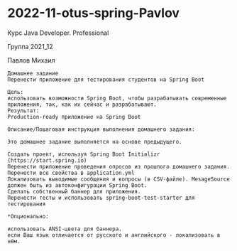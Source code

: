 # 2022-11-otus-spring-Pavlov
Курс Java Developer. Professional

Группа 2021_12

Павлов Михаил

    Домашнее задание
    Перенести приложение для тестирования студентов на Spring Boot

    Цель: 
    использовать возможности Spring Boot, чтобы разрабатывать современные приложения, так, как их сейчас и разрабатывают.
    Результат: 
    Production-ready приложение на Spring Boot

    Описание/Пошаговая инструкция выполнения домашнего задания:

    Это домашнее задание выполняется на основе предыдущего.

    Создать проект, используя Spring Boot Initializr (https://start.spring.io)
    Перенести приложение проведения опросов из прошлого домашнего задания.
    Перенести все свойства в application.yml
    Локализовать выводимые сообщения и вопросы (в CSV-файле). MesageSource должен быть из автоконфигурации Spring Boot.
    Сделать собственный баннер для приложения.
    Перенести тесты и использовать spring-boot-test-starter для тестирования

    *Опционально:

    использовать ANSI-цвета для баннера.
    если Ваш язык отличается от русского и английского - локализовать в нём.